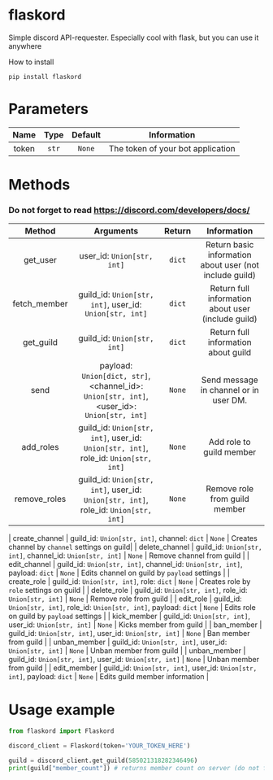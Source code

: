 # flaskord
Simple discord API-requester. Especially cool with flask, but you can use it anywhere

How to install 

```
pip install flaskord
```

# Parameters

|           Name             |                     Type                     |Default|                           Information                               |
|:-------------------------:|:-------------------------------------------:|:----------:|:-------------------------------------------------------------------:|
|           token             | `str` |   `None`     |    The token of your bot application          |

# Methods

### Do not forget to read https://discord.com/developers/docs/

|    Method      |             Arguments         | Return |   Information   |
|:--------------:|:-----------------------------:|:------:|:---------------:|
|   get_user    |  user_id: `Union[str, int]` |  `dict`  |  Return basic information about user (not include guild)   |
|   fetch_member  | guild_id: `Union[str, int]`, user_id: `Union[str, int]` | `dict` | Return full information about user (include guild) |
| get_guild | guild_id: `Union[str, int]` | `dict` | Return full information about guild |
| send | payload: `Union[dict, str]`, <channel_id>: `Union[str, int]`, <user_id>: `Union[str, int]` | `None` | Send message in channel or in user DM. |
| add_roles | guild_id: `Union[str, int]`, user_id: `Union[str, int]`, role_id: `Union[str, int]` | `None` | Add role to guild member |
| remove_roles | guild_id: `Union[str, int]`, user_id: `Union[str, int]`, role_id: `Union[str, int]` | `None` | Remove role from guild member |

| create_channel | guild_id: `Union[str, int]`, channel: `dict` | `None` | Creates channel by `channel` settings on guild|
| delete_channel | guild_id: `Union[str, int]`, channel_id: `Union[str, int]` | `None` | Remove channel from guild |
| edit_channel | guild_id: `Union[str, int]`, channel_id: `Union[str, int]`, payload: `dict` | `None` | Edits channel on guild by `payload` settings |
| create_role | guild_id: `Union[str, int]`, role: `dict` | `None` | Creates role by `role` settings on guild |
| delete_role | guild_id: `Union[str, int]`, role_id: `Union[str, int]` | `None` | Remove role from guild |
| edit_role | guild_id: `Union[str, int]`, role_id: `Union[str, int]`, payload: `dict` | `None` | Edits role on guild by `payload` settings |
| kick_member | guild_id: `Union[str, int]`, user_id: `Union[str, int]` | `None` | Kicks member from guild |
| ban_member | guild_id: `Union[str, int]`, user_id: `Union[str, int]` | `None` | Ban member from guild |
| unban_member | guild_id: `Union[str, int]`, user_id: `Union[str, int]` | `None` | Unban member from guild |
| unban_member | guild_id: `Union[str, int]`, user_id: `Union[str, int]` | `None` | Unban member from guild |
| edit_member | guild_id: `Union[str, int]`, user_id: `Union[str, int]`, payload: `dict` | `None` | Edits guild member information |

 

# Usage example

```py
from flaskord import Flaskord

discord_client = Flaskord(token='YOUR_TOKEN_HERE')

guild = discord_client.get_guild(585021318282346496)
print(guild["member_count"]) # returns member count on server (do not forget to turn on Intents on your bot and give him permissions on server)

```

